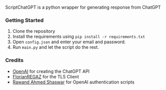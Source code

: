
ScriptChatGPT is a python wrapper for generating response from ChatGPT 


[//]: # (Add A changelog here)


### Getting Started
1. Clone the repository
2. Install the requirements using `pip install -r requirements.txt`
3. Open `config.json` and enter your email and password.
4. Run `main.py` and let the script do the rest.


### Credits
- [OpenAI](https://openai.com/) for creating the ChatGPT API
- [FlorianREGAZ](https://github.com/FlorianREGAZ) for the TLS Client
- [Rawand Ahmed Shaswar](https://github.com/rawandahmad698/PyChatGPT) for OpenAI authentication scripts
